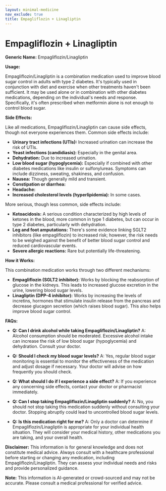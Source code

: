 ```yaml
---
layout: minimal-medicine
nav_exclude: true
title: Empagliflozin + Linagliptin
---
```


# Empagliflozin + Linagliptin

**Generic Name:** Empagliflozin/Linagliptin

**Usage:**

Empagliflozin/Linagliptin is a combination medication used to improve blood sugar control in adults with type 2 diabetes.  It's typically used in conjunction with diet and exercise when other treatments haven't been sufficient.  It may be used alone or in combination with other diabetes medications, depending on the individual's needs and response.  Specifically, it's often prescribed when metformin alone is not enough to control blood sugar.

**Side Effects:**

Like all medications, Empagliflozin/Linagliptin can cause side effects, though not everyone experiences them.  Common side effects include:

* **Urinary tract infections (UTIs):** Increased urination can increase the risk of UTIs.
* **Yeast infections (candidiasis):**  Especially in the genital area.
* **Dehydration:** Due to increased urination.
* **Low blood sugar (hypoglycemia):** Especially if combined with other diabetes medications like insulin or sulfonylureas.  Symptoms can include dizziness, sweating, shakiness, and confusion.
* **Nausea:** Though generally mild and transient.
* **Constipation or diarrhea:**
* **Headache:**
* **Increased cholesterol levels (hyperlipidemia):** In some cases.

More serious, though less common, side effects include:

* **Ketoacidosis:** A serious condition characterized by high levels of ketones in the blood, more common in type 1 diabetes, but can occur in type 2 diabetes, particularly with dehydration.
* **Leg and foot amputations:** There's some evidence linking SGLT2 inhibitors (like empagliflozin) to increased risk; however, the risk needs to be weighed against the benefit of better blood sugar control and reduced cardiovascular events.
* **Severe allergic reactions:**  Rare but potentially life-threatening.


**How it Works:**

This combination medication works through two different mechanisms:

* **Empagliflozin (SGLT2 inhibitor):** Works by blocking the reabsorption of glucose in the kidneys. This leads to increased glucose excretion in the urine, lowering blood sugar levels.
* **Linagliptin (DPP-4 inhibitor):** Works by increasing the levels of incretins, hormones that stimulate insulin release from the pancreas and decrease glucagon secretion (which raises blood sugar).  This also helps improve blood sugar control.


**FAQs:**

* **Q: Can I drink alcohol while taking Empagliflozin/Linagliptin?** A:  Alcohol consumption should be moderated.  Excessive alcohol intake can increase the risk of low blood sugar (hypoglycemia) and dehydration. Consult your doctor.

* **Q:  Should I check my blood sugar levels?** A: Yes, regular blood sugar monitoring is essential to monitor the effectiveness of the medication and adjust dosage if necessary.  Your doctor will advise on how frequently you should check.

* **Q: What should I do if I experience a side effect?** A:  If you experience any concerning side effects, contact your doctor or pharmacist immediately.

* **Q: Can I stop taking Empagliflozin/Linagliptin suddenly?** A: No, you should not stop taking this medication suddenly without consulting your doctor.  Stopping abruptly could lead to uncontrolled blood sugar levels.

* **Q: Is this medication right for me?** A:  Only a doctor can determine if Empagliflozin/Linagliptin is appropriate for your individual health situation.  They will consider your medical history, other medications you are taking, and your overall health.


**Disclaimer:** This information is for general knowledge and does not constitute medical advice.  Always consult with a healthcare professional before starting or changing any medication, including Empagliflozin/Linagliptin.  They can assess your individual needs and risks and provide personalized guidance.


**Note:** This information is AI-generated or crowd-sourced and may not be accurate. Please consult a medical professional for verified advice.